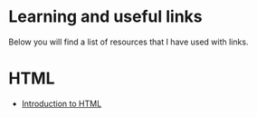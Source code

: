 # Learning and useful links

Below you will find a list of resources that I have used with links.

# HTML
* [Introduction to HTML](https://scrimba.com/g/ghtml)
